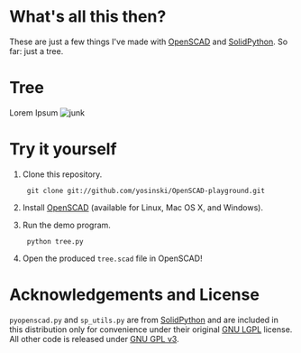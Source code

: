 What's all this then?
=======================

These are just a few things I've made with [OpenSCAD](http://www.openscad.org/) and [SolidPython](https://github.com/SolidCode/SolidPython). So far:  just a tree.



Tree
=======================

Lorem Ipsum ![junk](http://s.yosinski.com/1px.png)



Try it yourself
=======================


1. Clone this repository.

        git clone git://github.com/yosinski/OpenSCAD-playground.git

2. Install [OpenSCAD](http://www.openscad.org/) (available for Linux, Mac OS X, and Windows).

3. Run the demo program.

        python tree.py

4. Open the produced ```tree.scad``` file in OpenSCAD!



Acknowledgements and License
=======================

```pyopenscad.py``` and ```sp_utils.py``` are from [SolidPython](https://github.com/SolidCode/SolidPython) and are included in this distribution only for convenience under their original [GNU LGPL](http://www.gnu.org/licenses/lgpl.txt) license. All other code is released under [GNU GPL v3](http://www.gnu.org/licenses/gpl.txt).



